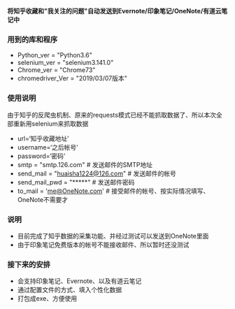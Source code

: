 **将知乎收藏和"我关注的问题"自动发送到Evernote/印象笔记/OneNote/有道云笔记中**

### 用到的库和程序
- Python_ver          = "Python3.6"
- selenium_ver        = "selenium3.141.0"
- Chrome_ver          = "Chrome73"
- chromedriver_Ver    = "2019/03/07版本"

### 使用说明
由于知乎的反爬虫机制、原来的requests模式已经不能抓取数据了、所以本次全部重新用selenium来抓取数据
- url=‘知乎收藏地址’
- username=‘之后帐号’
- password=‘密码’
- smtp = "smtp.126.com"   # 发送邮件的SMTP地址
- send_mail = "huaisha1224@126.com"   # 发送邮件的帐号
- send_mail_pwd = "*****"  #   发送邮件密码
- to_mail = 'me@OneNote.com'  # 接受邮件的帐号、按实际情况填写、OneNote不需要才


### 说明
- 目前完成了知乎数据的采集功能、并经过测试可以发送到OneNote里面
- 由于印象笔记免费版本的帐号不能接收邮件、所以暂时还没测试

### 接下来的安排
- 会支持印象笔记、Evernote、以及有道云笔记
- 通过配置文件的方式、填入个性化数据
- 打包成exe、方便使用
